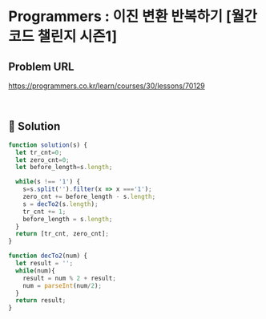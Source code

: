 # Programmers : 이진 변환 반복하기 [월간 코드 챌린지 시즌1]

## Problem URL
https://programmers.co.kr/learn/courses/30/lessons/70129

<br/>

## 🚩 Solution
```js
function solution(s) {
  let tr_cnt=0;
  let zero_cnt=0;
  let before_length=s.length;

  while(s !== '1') {
    s=s.split('').filter(x => x ==='1');
    zero_cnt += before_length - s.length;
    s = decTo2(s.length);
    tr_cnt += 1;
    before_length = s.length;
  }
  return [tr_cnt, zero_cnt];
}

function decTo2(num) {
  let result = '';
  while(num){
    result = num % 2 + result;
    num = parseInt(num/2);
  }
  return result;
}
```